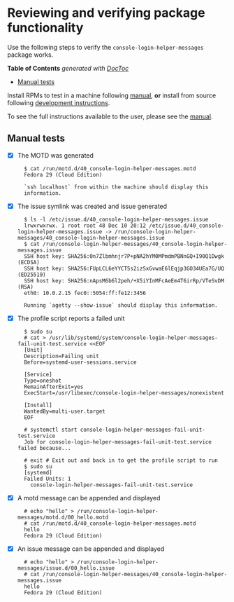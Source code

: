 # Reviewing and verifying package functionality

Use the following steps to verify the `console-login-helper-messages` package
works.

<!-- START doctoc generated TOC please keep comment here to allow auto update -->
<!-- DON'T EDIT THIS SECTION, INSTEAD RE-RUN doctoc TO UPDATE -->
**Table of Contents**  *generated with [DocToc](https://github.com/thlorenz/doctoc)*

- [Manual tests](#manual-tests)

<!-- END doctoc generated TOC please keep comment here to allow auto update -->

Install RPMs to test in a machine following [manual](manual.md#installation),
**or** install from source following [development instructions](development.md).

To see the full instructions available to the user, please see the [manual](manual.md).

## Manual tests

- [x] The MOTD was generated

        $ cat /run/motd.d/40_console-login-helper-messages.motd
        Fedora 29 (Cloud Edition)

        `ssh localhost` from within the machine should display this
        information.

- [x] The issue symlink was created and issue generated

        $ ls -l /etc/issue.d/40_console-login-helper-messages.issue
        lrwxrwxrwx. 1 root root 48 Dec 10 20:12 /etc/issue.d/40_console-login-helper-messages.issue -> /run/console-login-helper-messages/40_console-login-helper-messages.issue
        $ cat /run/console-login-helper-messages/40_console-login-helper-messages.issue
        SSH host key: SHA256:0n7Zlbmhnjr7P+pNA2hYM0MPmdmPBNnGQ+I90Q1Dwgk (ECDSA)
        SSH host key: SHA256:FUpLCL6eYYCT5s2izSxGvwaE6lEqjp3GO34UEa7G/UQ (ED25519)
        SSH host key: SHA256:nApsM6b6l2peh/+X5iYInMFcAeEm4T6irRp/VTeSvDM (RSA)
        eth0: 10.0.2.15 fec0::5054:ff:fe12:3456

        Running `agetty --show-issue` should display this information.

- [x] The profile script reports a failed unit

        $ sudo su
        # cat > /usr/lib/systemd/system/console-login-helper-messages-fail-unit-test.service <<EOF
        [Unit]
        Description=Failing unit
        Before=systemd-user-sessions.service

        [Service]
        Type=oneshot
        RemainAfterExit=yes
        ExecStart=/usr/libexec/console-login-helper-messages/nonexistent

        [Install]
        WantedBy=multi-user.target
        EOF

        # systemctl start console-login-helper-messages-fail-unit-test.service
        Job for console-login-helper-messages-fail-unit-test.service failed because...

        # exit # Exit out and back in to get the profile script to run
        $ sudo su
        [systemd]
        Failed Units: 1
          console-login-helper-messages-fail-unit-test.service

- [x] A motd message can be appended and displayed

        # echo "hello" > /run/console-login-helper-messages/motd.d/00_hello.motd
        # cat /run/motd.d/40_console-login-helper-messages.motd
        hello
        Fedora 29 (Cloud Edition)

- [x] An issue message can be appended and displayed

        # echo "hello" > /run/console-login-helper-messages/issue.d/00_hello.issue
        # cat /run/console-login-helper-messages/40_console-login-helper-messages.issue
        hello
        Fedora 29 (Cloud Edition)
